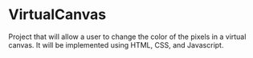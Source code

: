 # VirtualCanvas
Project that will allow a user to change the color of the pixels in a virtual canvas. It will be implemented using HTML, CSS, and Javascript. 
